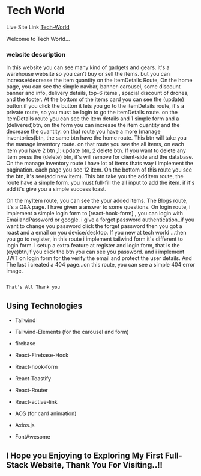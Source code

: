 # Tech World

Live Site Link [Tech-World](https://tech-world-c48c2.web.app/)

Welcome to Tech World...

### website description

In this website you can see many kind of gadgets and gears. it's a warehouse website so you can't buy or sell the items.
but you can increase/decrease the item quantity on the ItemDetails Route, On the home page, you can see the simple navbar, banner-carousel, some discount banner and info, delivery details, top-6 items , spacial discount of drones, and the footer. At the bottom of the items card you can see the (update) button.if you click the button it lets you go to the itemDetails route, it's a private route, so you must be login to go the itemDetails route. on the itemDetails route you can see the item details and 1 simple form and a (delivered)btn, on the form you can increase the item quantity and the decrease the quantity. on that route you have a more (manage inventories)btn, the same btn have the home route. This btn will take you the manage inventory route. on that route you see the all items, on each item you have 2 btn ,1: update btn, 2 delete btn. If you want to delete any item press the (delete) btn, it's will remove for client-side and the database. On the manage Inventory route i have lot of items thats way i implement the pagination. each page you see 12 item. On the bottom of this route you see the btn, it's see(add new item). This btn take you the addItem route, the route have a simple form. you must full-fill the all input to add the item. if it's add it's give you a simple success toast.

On the myItem route, you can see the your added items. The Blogs route, it's a Q&A page. I have given a answer to some questions.
On login route, i implement a simple login form to [react-hook-form] , you can login with EmailandPassword or google.
i give a forget password authentication..if you want to change you password click the forget password then you got a roast and a email on you device/desktop. If you new at tech world ...then you go to register, in this route i implement tailwind form it's different to login form.
i setup a extra feature at register and login form, that is the (eye)btn,if you click the btn you can see you password.
and i implement JWT on login form for the verify the email and protect the user details.
And The last i created a 404 page...on this route, you can see a simple 404 error image.

                                                                        That's All Thank you

## Using Technologies

- Tailwind
- Tailwind-Elements (for the carousel and form)
- firebase
- React-Firebase-Hook
- React-hook-form
- React-Toastify
- React-Router
- React-active-link
- AOS (for card animation)
- Axios.js

- FontAwesome

## I Hope you Enjoying to Exploring My First Full-Stack Website, Thank You For Visiting..!!
